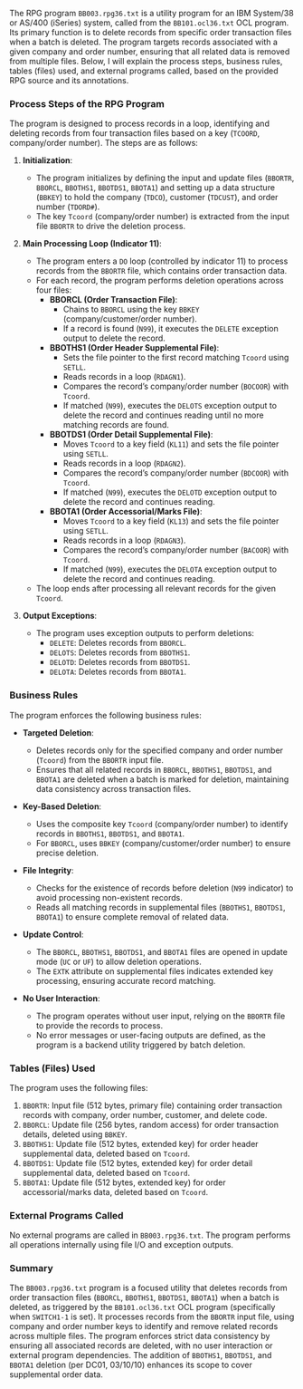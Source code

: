 The RPG program `BB003.rpg36.txt` is a utility program for an IBM System/38 or AS/400 (iSeries) system, called from the `BB101.ocl36.txt` OCL program. Its primary function is to delete records from specific order transaction files when a batch is deleted. The program targets records associated with a given company and order number, ensuring that all related data is removed from multiple files. Below, I will explain the process steps, business rules, tables (files) used, and external programs called, based on the provided RPG source and its annotations.

### Process Steps of the RPG Program

The program is designed to process records in a loop, identifying and deleting records from four transaction files based on a key (`TCOORD`, company/order number). The steps are as follows:

1. **Initialization**:
   - The program initializes by defining the input and update files (`BBORTR`, `BBORCL`, `BBOTHS1`, `BBOTDS1`, `BBOTA1`) and setting up a data structure (`BBKEY`) to hold the company (`TDCO`), customer (`TDCUST`), and order number (`TDORD#`).
   - The key `Tcoord` (company/order number) is extracted from the input file `BBORTR` to drive the deletion process.

2. **Main Processing Loop (Indicator 11)**:
   - The program enters a `DO` loop (controlled by indicator 11) to process records from the `BBORTR` file, which contains order transaction data.
   - For each record, the program performs deletion operations across four files:
     - **BBORCL (Order Transaction File)**:
       - Chains to `BBORCL` using the key `BBKEY` (company/customer/order number).
       - If a record is found (`N99`), it executes the `DELETE` exception output to delete the record.
     - **BBOTHS1 (Order Header Supplemental File)**:
       - Sets the file pointer to the first record matching `Tcoord` using `SETLL`.
       - Reads records in a loop (`RDAGN1`).
       - Compares the record’s company/order number (`BOCOOR`) with `Tcoord`.
       - If matched (`N99`), executes the `DELOTS` exception output to delete the record and continues reading until no more matching records are found.
     - **BBOTDS1 (Order Detail Supplemental File)**:
       - Moves `Tcoord` to a key field (`KL11`) and sets the file pointer using `SETLL`.
       - Reads records in a loop (`RDAGN2`).
       - Compares the record’s company/order number (`BDCOOR`) with `Tcoord`.
       - If matched (`N99`), executes the `DELOTD` exception output to delete the record and continues reading.
     - **BBOTA1 (Order Accessorial/Marks File)**:
       - Moves `Tcoord` to a key field (`KL13`) and sets the file pointer using `SETLL`.
       - Reads records in a loop (`RDAGN3`).
       - Compares the record’s company/order number (`BACOOR`) with `Tcoord`.
       - If matched (`N99`), executes the `DELOTA` exception output to delete the record and continues reading.
   - The loop ends after processing all relevant records for the given `Tcoord`.

3. **Output Exceptions**:
   - The program uses exception outputs to perform deletions:
     - `DELETE`: Deletes records from `BBORCL`.
     - `DELOTS`: Deletes records from `BBOTHS1`.
     - `DELOTD`: Deletes records from `BBOTDS1`.
     - `DELOTA`: Deletes records from `BBOTA1`.

### Business Rules

The program enforces the following business rules:

- **Targeted Deletion**:
  - Deletes records only for the specified company and order number (`Tcoord`) from the `BBORTR` input file.
  - Ensures that all related records in `BBORCL`, `BBOTHS1`, `BBOTDS1`, and `BBOTA1` are deleted when a batch is marked for deletion, maintaining data consistency across transaction files.

- **Key-Based Deletion**:
  - Uses the composite key `Tcoord` (company/order number) to identify records in `BBOTHS1`, `BBOTDS1`, and `BBOTA1`.
  - For `BBORCL`, uses `BBKEY` (company/customer/order number) to ensure precise deletion.

- **File Integrity**:
  - Checks for the existence of records before deletion (`N99` indicator) to avoid processing non-existent records.
  - Reads all matching records in supplemental files (`BBOTHS1`, `BBOTDS1`, `BBOTA1`) to ensure complete removal of related data.

- **Update Control**:
  - The `BBORCL`, `BBOTHS1`, `BBOTDS1`, and `BBOTA1` files are opened in update mode (`UC` or `UF`) to allow deletion operations.
  - The `EXTK` attribute on supplemental files indicates extended key processing, ensuring accurate record matching.

- **No User Interaction**:
  - The program operates without user input, relying on the `BBORTR` file to provide the records to process.
  - No error messages or user-facing outputs are defined, as the program is a backend utility triggered by batch deletion.

### Tables (Files) Used

The program uses the following files:
1. `BBORTR`: Input file (512 bytes, primary file) containing order transaction records with company, order number, customer, and delete code.
2. `BBORCL`: Update file (256 bytes, random access) for order transaction details, deleted using `BBKEY`.
3. `BBOTHS1`: Update file (512 bytes, extended key) for order header supplemental data, deleted based on `Tcoord`.
4. `BBOTDS1`: Update file (512 bytes, extended key) for order detail supplemental data, deleted based on `Tcoord`.
5. `BBOTA1`: Update file (512 bytes, extended key) for order accessorial/marks data, deleted based on `Tcoord`.

### External Programs Called

No external programs are called in `BB003.rpg36.txt`. The program performs all operations internally using file I/O and exception outputs.

### Summary

The `BB003.rpg36.txt` program is a focused utility that deletes records from order transaction files (`BBORCL`, `BBOTHS1`, `BBOTDS1`, `BBOTA1`) when a batch is deleted, as triggered by the `BB101.ocl36.txt` OCL program (specifically when `SWITCH1-1` is set). It processes records from the `BBORTR` input file, using company and order number keys to identify and remove related records across multiple files. The program enforces strict data consistency by ensuring all associated records are deleted, with no user interaction or external program dependencies. The addition of `BBOTHS1`, `BBOTDS1`, and `BBOTA1` deletion (per DC01, 03/10/10) enhances its scope to cover supplemental order data.